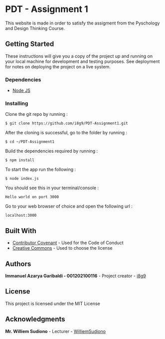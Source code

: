 # PDT - Assignment 1 

This website is made in order to satisfy the assigment from the Pyschology and Design Thinking Course.

## Getting Started

These instructions will give you a copy of the project up and running on
your local machine for development and testing purposes. See deployment
for notes on deploying the project on a live system.

### Dependencies

- [Node JS](https://nodejs.org/en/)

### Installing

Clone the git repo by running :
```
$ git clone https://github.com/i8g9/PDT-Assignment1.git
```

After the cloning is successful, go to the folder by running :
```
$ cd ~/PDT-Assignment1
```

Build the dependencies required by running :
```
$ npm install
```

To start the app run the following :
```
$ node index.js
```

You should see this in your terminal/console :
```
Hello world on port 3000
```

Go to your web browser of choice and open the following url :
```
localhost:3000
```

## Built With

  - [Contributor Covenant](https://www.contributor-covenant.org/) - Used
    for the Code of Conduct
  - [Creative Commons](https://creativecommons.org/) - Used to choose
    the license

## Authors

 **Immanuel Azarya Garibaldi - 001202100116** - Project creator - [i8g9](https://github.com/i8g9)

## License

This project is licensed under the MIT License  

## Acknowledgments

 **Mr. Williem Sudiono** - Lecturer - [WilliemSudiono](https://github.com/WilliemSudiono)

